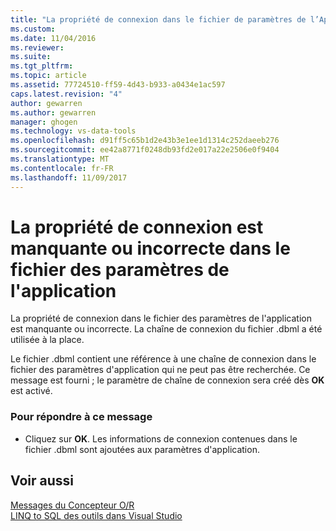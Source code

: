 ```yaml
---
title: "La propriété de connexion dans le fichier de paramètres de l’Application est manquant ou incorrect | Documents Microsoft"
ms.custom: 
ms.date: 11/04/2016
ms.reviewer: 
ms.suite: 
ms.tgt_pltfrm: 
ms.topic: article
ms.assetid: 77724510-ff59-4d43-b933-a0434e1ac597
caps.latest.revision: "4"
author: gewarren
ms.author: gewarren
manager: ghogen
ms.technology: vs-data-tools
ms.openlocfilehash: d91ff5c65b1d2e43b3e1ee1d1314c252daeeb276
ms.sourcegitcommit: ee42a8771f0248db93fd2e017a22e2506e0f9404
ms.translationtype: MT
ms.contentlocale: fr-FR
ms.lasthandoff: 11/09/2017
---
```

# <a name="the-connection-property-in-the-application-settings-file-is-missing-or-incorrect"></a>La propriété de connexion est manquante ou incorrecte dans le fichier des paramètres de l'application
La propriété de connexion dans le fichier des paramètres de l'application est manquante ou incorrecte. La chaîne de connexion du fichier .dbml a été utilisée à la place.  
  
 Le fichier .dbml contient une référence à une chaîne de connexion dans le fichier des paramètres d'application qui ne peut pas être recherchée. Ce message est fourni ; le paramètre de chaîne de connexion sera créé dès **OK** est activé.  
  
### <a name="to-respond-to-this-message"></a>Pour répondre à ce message  
  
-   Cliquez sur **OK**. Les informations de connexion contenues dans le fichier .dbml sont ajoutées aux paramètres d'application.  
  
## <a name="see-also"></a>Voir aussi
[Messages du Concepteur O/R](../data-tools/o-r-designer-messages.md)  
[LINQ to SQL des outils dans Visual Studio](../data-tools/linq-to-sql-tools-in-visual-studio2.md)